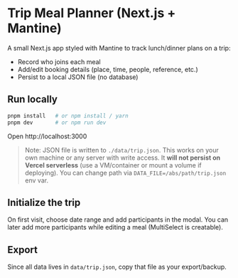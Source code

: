 # Trip Meal Planner (Next.js + Mantine)

A small Next.js app styled with Mantine to track lunch/dinner plans on a trip:
- Record who joins each meal
- Add/edit booking details (place, time, people, reference, etc.)
- Persist to a local JSON file (no database)

## Run locally

```bash
pnpm install   # or npm install / yarn
pnpm dev       # or npm run dev
```

Open http://localhost:3000

> Note: JSON file is written to `./data/trip.json`. This works on your own machine or any server with write access. It **will not persist on Vercel serverless** (use a VM/container or mount a volume if deploying). You can change path via `DATA_FILE=/abs/path/trip.json` env var.

## Initialize the trip
On first visit, choose date range and add participants in the modal. You can later add more participants while editing a meal (MultiSelect is creatable).

## Export
Since all data lives in `data/trip.json`, copy that file as your export/backup.
